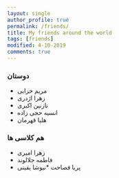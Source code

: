 ```yaml
---
layout: single
author_profile: true
permalink: /friends/
title: My friends around the world
tags: [friends]
modified: 4-10-2019
comments: true
---
```


### دوستان
* مریم خزایی
* زهرا اژدری
* نازنین اکبری
* انسیه حجی زاده
* هلیا قهرمان
### هم کلاسی ها
* زهرا امیری
* فاطمه جلالوند
* پریا فصاحت
*نیوشا یقینی
